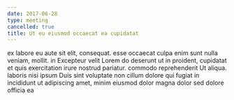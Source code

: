 ```yaml
---
date: 2017-06-28
type: meeting
cancelled: true
title: Ut eu eiusmod occaecat ea cupidatat
---
```

ex labore eu aute sit elit, consequat. esse occaecat culpa enim sunt nulla veniam, mollit. in Excepteur velit Lorem do deserunt ut in proident, cupidatat et quis exercitation irure nostrud pariatur. commodo reprehenderit Ut aliqua. laboris nisi ipsum Duis sint voluptate non cillum dolore qui fugiat in incididunt ut adipiscing amet, minim eiusmod dolor magna dolor sed dolore officia ea